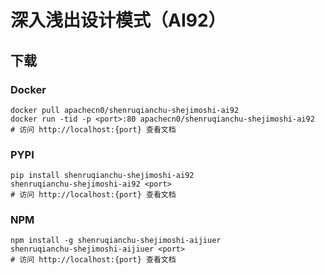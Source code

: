 # 深入浅出设计模式（AI92）

## 下载

### Docker

```
docker pull apachecn0/shenruqianchu-shejimoshi-ai92
docker run -tid -p <port>:80 apachecn0/shenruqianchu-shejimoshi-ai92
# 访问 http://localhost:{port} 查看文档
```

### PYPI

```
pip install shenruqianchu-shejimoshi-ai92
shenruqianchu-shejimoshi-ai92 <port>
# 访问 http://localhost:{port} 查看文档
```

### NPM

```
npm install -g shenruqianchu-shejimoshi-aijiuer
shenruqianchu-shejimoshi-aijiuer <port>
# 访问 http://localhost:{port} 查看文档
```